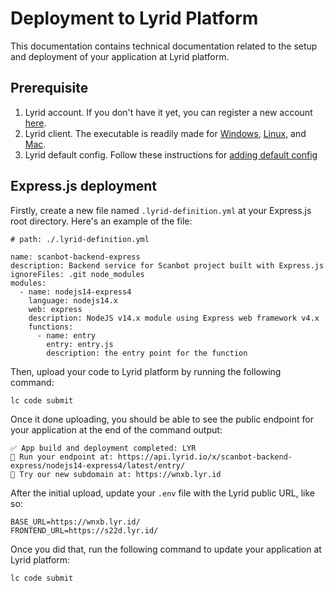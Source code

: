 # Deployment to Lyrid Platform

This documentation contains technical documentation related to the setup and deployment of your application at Lyrid platform.

## Prerequisite

1. Lyrid account. If you don't have it yet, you can register a new account [here](https://app.lyrid.io/register/).
2. Lyrid client. The executable is readily made for [Windows](https://api.lyrid.io/client/dl/win), [Linux](https://api.lyrid.io/client/dl/linux), and [Mac](https://api.lyrid.io/client/dl/mac).
3. Lyrid default config. Follow these instructions for [adding default config](https://docs.lyrid.io/initialization#adding-default-config)

## Express.js deployment

Firstly, create a new file named `.lyrid-definition.yml` at your Express.js root directory. Here's an example of the file:

```
# path: ./.lyrid-definition.yml

name: scanbot-backend-express
description: Backend service for Scanbot project built with Express.js
ignoreFiles: .git node_modules
modules:
  - name: nodejs14-express4
    language: nodejs14.x
    web: express
    description: NodeJS v14.x module using Express web framework v4.x
    functions:
      - name: entry
        entry: entry.js
        description: the entry point for the function
```

Then, upload your code to Lyrid platform by running the following command:

```
lc code submit
```

Once it done uploading, you should be able to see the public endpoint for your application at the end of the command output:

```
✅ App build and deployment completed: LYR
🚀 Run your endpoint at: https://api.lyrid.io/x/scanbot-backend-express/nodejs14-express4/latest/entry/
🚀 Try our new subdomain at: https://wnxb.lyr.id
```

After the initial upload, update your `.env` file with the Lyrid public URL, like so:

```
BASE_URL=https://wnxb.lyr.id/
FRONTEND_URL=https://s22d.lyr.id/
```

Once you did that, run the following command to update your application at Lyrid platform:

```
lc code submit
```
